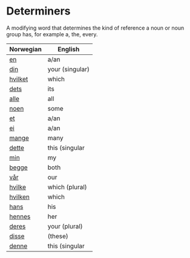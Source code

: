 # Determiners

A modifying word that determines the kind of reference a noun or noun group has, for example a, the, every.

| Norwegian | English |
| --- | --- |
| [en](https://www.ordnett.no/search?language=no&phrase=en) | a/an | m |
| [din](https://www.ordnett.no/search?language=no&phrase=din) | your (singular) |  |
| [hvilket](https://www.ordnett.no/search?language=no&phrase=hvilket) | which | i |
| [dets](https://www.ordnett.no/search?language=no&phrase=dets) | its | i |
| [alle](https://www.ordnett.no/search?language=no&phrase=alle) | all |  |
| [noen](https://www.ordnett.no/search?language=no&phrase=noen) | some |  |
| [et](https://www.ordnett.no/search?language=no&phrase=et) | a/an | i |
| [ei](https://www.ordnett.no/search?language=no&phrase=ei) | a/an | f |
| [mange](https://www.ordnett.no/search?language=no&phrase=mange) | many |  |
| [dette](https://www.ordnett.no/search?language=no&phrase=dette) | this (singular |  neuter) |
| [min](https://www.ordnett.no/search?language=no&phrase=min) | my |  |
| [begge](https://www.ordnett.no/search?language=no&phrase=begge) | both |  |
| [vår](https://www.ordnett.no/search?language=no&phrase=vår) | our |  |
| [hvilke](https://www.ordnett.no/search?language=no&phrase=hvilke) | which (plural) |  |
| [hvilken](https://www.ordnett.no/search?language=no&phrase=hvilken) | which | m |
| [hans](https://www.ordnett.no/search?language=no&phrase=hans) | his | m |
| [hennes](https://www.ordnett.no/search?language=no&phrase=hennes) | her | f |
| [deres](https://www.ordnett.no/search?language=no&phrase=deres) | your (plural) | None |
| [disse](https://www.ordnett.no/search?language=no&phrase=disse) | (these) |  |
| [denne](https://www.ordnett.no/search?language=no&phrase=denne) | this (singular |  masculine and femenine) |

